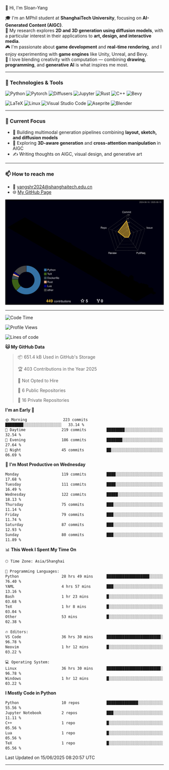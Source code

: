 👋 Hi, I'm Sloan-Yang

🎓 I'm an MPhil student at **ShanghaiTech University**, focusing on **AI-Generated Content (AIGC)**.  
🧠 My research explores **2D and 3D generation using diffusion models**, with a particular interest in their applications to **art, design, and interactive media**.  
🎮 I'm passionate about **game development** and **real-time rendering**, and I enjoy experimenting with **game engines** like Unity, Unreal, and Bevy.  
🎨 I love blending creativity with computation — combining **drawing**, **programming**, and **generative AI** is what inspires me most.

---

### 🧰 Technologies & Tools

![Python](https://img.shields.io/badge/python-%233776AB.svg?style=for-the-badge&logo=python&logoColor=white)
![Pytorch](https://img.shields.io/badge/pytorch-%23EE4C2C.svg?style=for-the-badge&logo=pytorch&logoColor=white)
![Diffusers](https://img.shields.io/badge/diffusers-HuggingFace-yellow?style=for-the-badge&logo=huggingface&logoColor=black)
![Jupyter](https://img.shields.io/badge/Jupyter-%23F37626.svg?style=for-the-badge&logo=Jupyter&logoColor=white)
![Rust](https://img.shields.io/badge/Rust-%23000000.svg?style=for-the-badge&logo=rust&logoColor=white)
![C++](https://img.shields.io/badge/C++-%2300599C.svg?style=for-the-badge&logo=c%2B%2B&logoColor=white)
![Bevy](https://img.shields.io/badge/Bevy-000000.svg?style=for-the-badge&logo=bevy&logoColor=white)

![LaTeX](https://img.shields.io/badge/LaTeX-47A141?style=for-the-badge&logo=latex&logoColor=white)
![Linux](https://img.shields.io/badge/Linux-FCC624?style=for-the-badge&logo=linux&logoColor=black)
![Visual Studio Code](https://img.shields.io/badge/VSCode-0078d7.svg?style=for-the-badge&logo=visual-studio-code&logoColor=white)
![Aseprite](https://img.shields.io/badge/Aseprite-FFFFFF?style=for-the-badge&logo=Aseprite&logoColor=%237D929E)
![Blender](https://img.shields.io/badge/Blender-F5792A?style=for-the-badge&logo=blender&logoColor=white)

---

### 🔭 Current Focus

- 🎨 Building multimodal generation pipelines combining **layout, sketch, and diffusion models**
- 🧪 Exploring **3D-aware generation** and **cross-attention manipulation** in AIGC
- ✍️ Writing thoughts on AIGC, visual design, and generative art

---

### 📫 How to reach me

- 📧 <a href="mailto:yangshr2024@shanghaitech.edu.cn">yangshr2024@shanghaitech.edu.cn</a>
- 🌐 [My GitHub Page](https://sloan-yang.github.io)  



![3D Profile](https://raw.githubusercontent.com/Sloan-Yang/Sloan-Yang/main/profile-3d-contrib/profile-night-rainbow.svg)

---


<!--START_SECTION:waka-->
![Code Time](http://img.shields.io/badge/Code%20Time-220%20hrs%201%20min-blue)

![Profile Views](http://img.shields.io/badge/Profile%20Views-20-blue)

![Lines of code](https://img.shields.io/badge/From%20Hello%20World%20I%27ve%20Written-2.0%20million%20lines%20of%20code-blue)

**🐱 My GitHub Data** 

> 📦 651.4 kB Used in GitHub's Storage 
 > 
> 🏆 403 Contributions in the Year 2025
 > 
> 🚫 Not Opted to Hire
 > 
> 📜 6 Public Repositories 
 > 
> 🔑 16 Private Repositories 
 > 
**I'm an Early 🐤** 

```text
🌞 Morning                223 commits         ████████░░░░░░░░░░░░░░░░░   33.14 % 
🌆 Daytime                219 commits         ████████░░░░░░░░░░░░░░░░░   32.54 % 
🌃 Evening                186 commits         ███████░░░░░░░░░░░░░░░░░░   27.64 % 
🌙 Night                  45 commits          ██░░░░░░░░░░░░░░░░░░░░░░░   06.69 % 
```
📅 **I'm Most Productive on Wednesday** 

```text
Monday                   119 commits         ████░░░░░░░░░░░░░░░░░░░░░   17.68 % 
Tuesday                  111 commits         ████░░░░░░░░░░░░░░░░░░░░░   16.49 % 
Wednesday                122 commits         █████░░░░░░░░░░░░░░░░░░░░   18.13 % 
Thursday                 75 commits          ███░░░░░░░░░░░░░░░░░░░░░░   11.14 % 
Friday                   79 commits          ███░░░░░░░░░░░░░░░░░░░░░░   11.74 % 
Saturday                 87 commits          ███░░░░░░░░░░░░░░░░░░░░░░   12.93 % 
Sunday                   80 commits          ███░░░░░░░░░░░░░░░░░░░░░░   11.89 % 
```


📊 **This Week I Spent My Time On** 

```text
🕑︎ Time Zone: Asia/Shanghai

💬 Programming Languages: 
Python                   28 hrs 49 mins      ███████████████████░░░░░░   76.40 % 
YAML                     4 hrs 57 mins       ███░░░░░░░░░░░░░░░░░░░░░░   13.16 % 
Bash                     1 hr 23 mins        █░░░░░░░░░░░░░░░░░░░░░░░░   03.68 % 
TeX                      1 hr 8 mins         █░░░░░░░░░░░░░░░░░░░░░░░░   03.04 % 
Other                    53 mins             █░░░░░░░░░░░░░░░░░░░░░░░░   02.38 % 

🔥 Editors: 
VS Code                  36 hrs 30 mins      ████████████████████████░   96.78 % 
Neovim                   1 hr 12 mins        █░░░░░░░░░░░░░░░░░░░░░░░░   03.22 % 

💻 Operating System: 
Linux                    36 hrs 30 mins      ████████████████████████░   96.78 % 
Windows                  1 hr 12 mins        █░░░░░░░░░░░░░░░░░░░░░░░░   03.22 % 
```

**I Mostly Code in Python** 

```text
Python                   10 repos            ██████████████░░░░░░░░░░░   55.56 % 
Jupyter Notebook         2 repos             ███░░░░░░░░░░░░░░░░░░░░░░   11.11 % 
C++                      1 repo              █░░░░░░░░░░░░░░░░░░░░░░░░   05.56 % 
Lua                      1 repo              █░░░░░░░░░░░░░░░░░░░░░░░░   05.56 % 
TeX                      1 repo              █░░░░░░░░░░░░░░░░░░░░░░░░   05.56 % 
```




 Last Updated on 15/06/2025 08:20:57 UTC
<!--END_SECTION:waka-->

---






